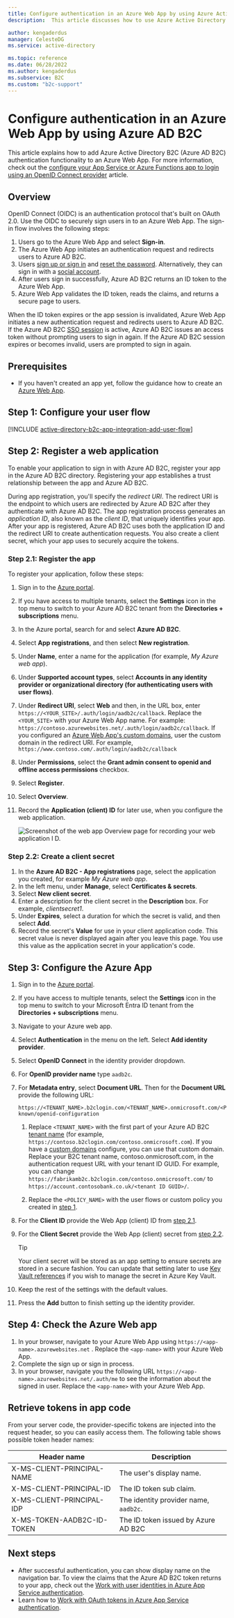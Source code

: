 ```yaml
---
title: Configure authentication in an Azure Web App by using Azure Active Directory B2C
description:  This article discusses how to use Azure Active Directory B2C to sign in and sign up users in an Azure Web App.

author: kengaderdus
manager: CelesteDG
ms.service: active-directory

ms.topic: reference
ms.date: 06/28/2022
ms.author: kengaderdus
ms.subservice: B2C
ms.custom: "b2c-support"
---
```


# Configure authentication in an Azure Web App by using Azure AD B2C

This article explains how to add Azure Active Directory B2C (Azure AD B2C) authentication functionality to an Azure Web App. For more information, check out the [configure your App Service or Azure Functions app to login using an OpenID Connect provider](../app-service/configure-authentication-provider-openid-connect.md) article.

## Overview

OpenID Connect (OIDC) is an authentication protocol that's built on OAuth 2.0. Use the OIDC to securely sign users in to an Azure Web App. The sign-in flow involves the following steps:

1. Users go to the Azure Web App and select **Sign-in**. 
1. The Azure Web App initiates an authentication request and redirects users to Azure AD B2C.
1. Users [sign up or sign in](add-sign-up-and-sign-in-policy.md) and [reset the password](add-password-reset-policy.md). Alternatively, they can sign in with a [social account](add-identity-provider.md).
1. After users sign in successfully, Azure AD B2C returns an ID token to the Azure Web App.
1. Azure Web App validates the ID token, reads the claims, and returns a secure page to users.

When the ID token expires or the app session is invalidated, Azure Web App initiates a new authentication request and redirects users to Azure AD B2C. If the Azure AD B2C [SSO session](session-behavior.md) is active, Azure AD B2C issues an access token without prompting users to sign in again. If the Azure AD B2C session expires or becomes invalid, users are prompted to sign in again.

## Prerequisites

- If you haven't created an app yet, follow the guidance how to create an [Azure Web App](../app-service/quickstart-dotnetcore.md).

## Step 1: Configure your user flow

[!INCLUDE [active-directory-b2c-app-integration-add-user-flow](../../includes/active-directory-b2c-app-integration-add-user-flow.md)]

## Step 2: Register a web application

To enable your application to sign in with Azure AD B2C, register your app in the Azure AD B2C directory. Registering your app establishes a trust relationship between the app and Azure AD B2C.  

During app registration, you'll specify the *redirect URI*. The redirect URI is the endpoint to which users are redirected by Azure AD B2C after they authenticate with Azure AD B2C. The app registration process generates an *application ID*, also known as the *client ID*, that uniquely identifies your app. After your app is registered, Azure AD B2C uses both the application ID and the redirect URI to create authentication requests. You also create a client secret, which your app uses to securely acquire the tokens.

### Step 2.1: Register the app

To register your application, follow these steps:

1. Sign in to the [Azure portal](https://portal.azure.com).
1. If you have access to multiple tenants, select the **Settings** icon in the top menu to switch to your Azure AD B2C tenant from the **Directories + subscriptions** menu.
1. In the Azure portal, search for and select **Azure AD B2C**.
1. Select **App registrations**, and then select **New registration**.
1. Under **Name**, enter a name for the application (for example, *My Azure web app*).
1. Under **Supported account types**, select **Accounts in any identity provider or organizational directory (for authenticating users with user flows)**.
1. Under **Redirect URI**, select **Web** and then, in the URL box, enter `https://<YOUR_SITE>/.auth/login/aadb2c/callback`. Replace the `<YOUR_SITE>` with your Azure Web App name. For example: `https://contoso.azurewebsites.net/.auth/login/aadb2c/callback`. If you configured an [Azure Web App's custom domains](../app-service/app-service-web-tutorial-custom-domain.md), user the custom domain in the redirect URI. For example, `https://www.contoso.com/.auth/login/aadb2c/callback`
1. Under **Permissions**, select the **Grant admin consent to openid and offline access permissions** checkbox.
1. Select **Register**.
1. Select **Overview**.
1. Record the **Application (client) ID** for later use, when you configure the web application.

    ![Screenshot of the web app Overview page for recording your web application I D.](./media/configure-authentication-in-azure-web-app/get-azure-ad-b2c-app-id.png)  

### Step 2.2: Create a client secret

1. In the **Azure AD B2C - App registrations** page, select the application you created, for example *My Azure web app*.
1. In the left menu, under **Manage**, select **Certificates & secrets**.
1. Select **New client secret**.
1. Enter a description for the client secret in the **Description** box. For example, *clientsecret1*.
1. Under **Expires**, select a duration for which the secret is valid, and then select **Add**.
1. Record the secret's **Value** for use in your client application code. This secret value is never displayed again after you leave this page. You use this value as the application secret in your application's code.

## Step 3: Configure the Azure App

1. Sign in to the [Azure portal](https://portal.azure.com).
1. If you have access to multiple tenants, select the **Settings** icon in the top menu to switch to your Microsoft Entra ID tenant from the **Directories + subscriptions** menu.
1. Navigate to your Azure web app.
1. Select **Authentication** in the menu on the left. Select **Add identity provider**.
1. Select **OpenID Connect** in the identity provider dropdown.
1. For **OpenID provider name** type `aadb2c`.
1. For **Metadata entry**, select **Document URL**. Then for the **Document URL** provide the following URL:
 
    ```http
    https://<TENANT_NAME>.b2clogin.com/<TENANT_NAME>.onmicrosoft.com/<POLICY_NAME>/v2.0/.well-known/openid-configuration
    ```

    1. Replace `<TENANT_NAME>` with the first part of your Azure AD B2C [tenant name]( tenant-management-read-tenant-name.md#get-your-tenant-name) (for example, `https://contoso.b2clogin.com/contoso.onmicrosoft.com`). If you have a [custom domains](custom-domain.md) configure, you can use that custom domain. Replace your B2C tenant name, contoso.onmicrosoft.com, in the authentication request URL with your tenant ID GUID. For example, you can change `https://fabrikamb2c.b2clogin.com/contoso.onmicrosoft.com/` to `https://account.contosobank.co.uk/<tenant ID GUID>/`.

    1. Replace the `<POLICY_NAME>` with the user flows or custom policy you created in [step 1](#step-1-configure-your-user-flow).

1. For the  **Client ID** provide the Web App (client) ID from [step 2.1](#step-21-register-the-app).
1. For the  **Client Secret** provide the Web App (client) secret from [step 2.2](#step-22-create-a-client-secret).

    > [!TIP]
    > Your client secret will be stored as an app setting to ensure secrets are stored in a secure fashion. You can update that setting later to use [Key Vault references](../app-service/app-service-key-vault-references.md) if you wish to manage the secret in Azure Key Vault.
    
1. Keep the rest of the settings with the default values.
1. Press the **Add** button to finish setting up the identity provider. 

## Step 4: Check the Azure Web app

1. In your browser, navigate to your Azure Web App using `https://<app-name>.azurewebsites.net` . Replace the `<app-name>` with your Azure Web App. 
1. Complete the sign up or sign in process.
1. In your browser, navigate you the following URL `https://<app-name>.azurewebsites.net/.auth/me` to see the information about the signed in user. Replace the `<app-name>` with your Azure Web App.

## Retrieve tokens in app code

From your server code, the provider-specific tokens are injected into the request header, so you can easily access them. The following table shows possible token header names:


|Header name  |Description  |
|---------|---------|
|X-MS-CLIENT-PRINCIPAL-NAME| The user's display name. |
|X-MS-CLIENT-PRINCIPAL-ID| The ID token sub claim. |
|X-MS-CLIENT-PRINCIPAL-IDP| The identity provider name, `aadb2c`.|
|X-MS-TOKEN-AADB2C-ID-TOKEN| The ID token issued by Azure AD B2C|

## Next steps

* After successful authentication, you can show display name on the navigation bar. To view the claims that the Azure AD B2C token returns to your app, check out the [Work with user identities in Azure App Service authentication](../app-service/configure-authentication-user-identities.md).
* Learn how to [Work with OAuth tokens in Azure App Service authentication](../app-service/configure-authentication-oauth-tokens.md).
